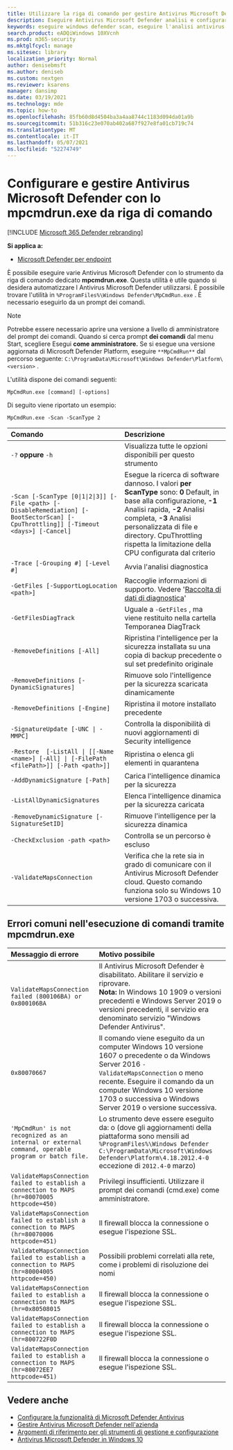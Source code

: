 ```yaml
---
title: Utilizzare la riga di comando per gestire Antivirus Microsoft Defender
description: Eseguire Antivirus Microsoft Defender analisi e configurare la protezione di nuova generazione con un'utilità della riga di comando dedicata.
keywords: eseguire windows defender scan, eseguire l'analisi antivirus dalla riga di comando, eseguire windows defender scan dalla riga di comando, mpcmdrun, defender
search.product: eADQiWindows 10XVcnh
ms.prod: m365-security
ms.mktglfcycl: manage
ms.sitesec: library
localization_priority: Normal
author: denisebmsft
ms.author: deniseb
ms.custom: nextgen
ms.reviewer: ksarens
manager: dansimp
ms.date: 03/19/2021
ms.technology: mde
ms.topic: how-to
ms.openlocfilehash: 85fb60d8d4504ba3a4aa8744c1183d094da01a9b
ms.sourcegitcommit: 51b316c23e070ab402a687f927e8fa01cb719c74
ms.translationtype: MT
ms.contentlocale: it-IT
ms.lasthandoff: 05/07/2021
ms.locfileid: "52274749"
---
```

# <a name="configure-and-manage-microsoft-defender-antivirus-with-the-mpcmdrunexe-command-line-tool"></a>Configurare e gestire Antivirus Microsoft Defender con lo mpcmdrun.exe da riga di comando

[!INCLUDE [Microsoft 365 Defender rebranding](../../includes/microsoft-defender.md)]


**Si applica a:**

- [Microsoft Defender per endpoint](/microsoft-365/security/defender-endpoint/)

È possibile eseguire varie Antivirus Microsoft Defender con lo strumento da riga di comando dedicato **mpcmdrun.exe**. Questa utilità è utile quando si desidera automatizzare l Antivirus Microsoft Defender utilizzarsi. È possibile trovare l'utilità in `%ProgramFiles%\Windows Defender\MpCmdRun.exe` . È necessario eseguirlo da un prompt dei comandi.

> [!NOTE]
> Potrebbe essere necessario aprire una versione a livello di amministratore del prompt dei comandi. Quando si cerca prompt **dei comandi** dal menu Start, scegliere Esegui **come amministratore.**
> Se si esegue una versione aggiornata di Microsoft Defender Platform, eseguire `**MpCmdRun**` dal percorso seguente: `C:\ProgramData\Microsoft\Windows Defender\Platform\<version>` .

L'utilità dispone dei comandi seguenti:

```console
MpCmdRun.exe [command] [-options]
```
Di seguito viene riportato un esempio:

```console
MpCmdRun.exe -Scan -ScanType 2
``` 

| Comando  | Descrizione   |
|:----|:----|
| `-?` **oppure** `-h`   | Visualizza tutte le opzioni disponibili per questo strumento |
| `-Scan [-ScanType [0\|1\|2\|3]] [-File <path> [-DisableRemediation] [-BootSectorScan] [-CpuThrottling]] [-Timeout <days>] [-Cancel]` | Esegue la ricerca di software dannoso. I valori **per ScanType** sono: **0** Default, in base alla configurazione, **-1** Analisi rapida, **-2** Analisi completa, **-3** Analisi personalizzata di file e directory.  CpuThrottling rispetta la limitazione della CPU configurata dal criterio |
| `-Trace [-Grouping #] [-Level #]` | Avvia l'analisi diagnostica |
| `-GetFiles [-SupportLogLocation <path>]` | Raccoglie informazioni di supporto. Vedere '[Raccolta di dati di diagnostica](collect-diagnostic-data.md)'  |
| `-GetFilesDiagTrack`  | Uguale a `-GetFiles` , ma viene restituito nella cartella Temporanea DiagTrack |
| `-RemoveDefinitions [-All]` | Ripristina l'intelligence per la sicurezza installata su una copia di backup precedente o sul set predefinito originale |
| `-RemoveDefinitions [-DynamicSignatures]` | Rimuove solo l'intelligence per la sicurezza scaricata dinamicamente |
| `-RemoveDefinitions [-Engine]` | Ripristina il motore installato precedente |
| `-SignatureUpdate [-UNC \| -MMPC]` | Controlla la disponibilità di nuovi aggiornamenti di Security intelligence |
| `-Restore  [-ListAll \| [[-Name <name>] [-All] \| [-FilePath <filePath>]] [-Path <path>]]` | Ripristina o elenca gli elementi in quarantena |
| `-AddDynamicSignature [-Path]` | Carica l'intelligence dinamica per la sicurezza |
| `-ListAllDynamicSignatures` | Elenca l'intelligence dinamica per la sicurezza caricata |
| `-RemoveDynamicSignature [-SignatureSetID]` | Rimuove l'intelligence per la sicurezza dinamica |
| `-CheckExclusion -path <path>` | Controlla se un percorso è escluso |
| `-ValidateMapsConnection` | Verifica che la rete sia in grado di comunicare con il Antivirus Microsoft Defender cloud. Questo comando funziona solo su Windows 10 versione 1703 o successiva.|


## <a name="common-errors-in-running-commands-via-mpcmdrunexe"></a>Errori comuni nell'esecuzione di comandi tramite mpcmdrun.exe 

|Messaggio di errore | Motivo possibile
|:----|:----|
| `ValidateMapsConnection failed (800106BA) or 0x800106BA` | Il Antivirus Microsoft Defender è disabilitato. Abilitare il servizio e riprovare. <br>   **Nota:**  In Windows 10 1909 o versioni precedenti e Windows Server 2019 o versioni precedenti, il servizio era denominato servizio "Windows Defender Antivirus".|
| `0x80070667` | Il comando viene eseguito da un computer Windows 10 versione 1607 o precedente o da Windows Server 2016 `-ValidateMapsConnection` o meno recente. Eseguire il comando da un computer Windows 10 versione 1703 o successiva o Windows Server 2019 o versione successiva.|
| `'MpCmdRun' is not recognized as an internal or external command, operable program or batch file.` | Lo strumento deve essere eseguito da: o (dove gli aggiornamenti della piattaforma sono mensili ad `%ProgramFiles%\Windows Defender` `C:\ProgramData\Microsoft\Windows Defender\Platform\4.18.2012.4-0` eccezione di `2012.4-0` marzo)|
| `ValidateMapsConnection failed to establish a connection to MAPS (hr=80070005 httpcode=450)` | Privilegi insufficienti. Utilizzare il prompt dei comandi (cmd.exe) come amministratore.|
| `ValidateMapsConnection failed to establish a connection to MAPS (hr=80070006 httpcode=451)` | Il firewall blocca la connessione o esegue l'ispezione SSL. |
| `ValidateMapsConnection failed to establish a connection to MAPS (hr=80004005 httpcode=450)` | Possibili problemi correlati alla rete, come i problemi di risoluzione dei nomi|
| `ValidateMapsConnection failed to establish a connection to MAPS (hr=0x80508015` | Il firewall blocca la connessione o esegue l'ispezione SSL. |
| `ValidateMapsConnection failed to establish a connection to MAPS (hr=800722F0D` | Il firewall blocca la connessione o esegue l'ispezione SSL. |
| `ValidateMapsConnection failed to establish a connection to MAPS (hr=80072EE7 httpcode=451)` | Il firewall blocca la connessione o esegue l'ispezione SSL. |

## <a name="see-also"></a>Vedere anche

- [Configurare la funzionalità di Microsoft Defender Antivirus](configure-microsoft-defender-antivirus-features.md)
- [Gestire Antivirus Microsoft Defender nell'azienda](configuration-management-reference-microsoft-defender-antivirus.md)
- [Argomenti di riferimento per gli strumenti di gestione e configurazione](configuration-management-reference-microsoft-defender-antivirus.md)
- [Antivirus Microsoft Defender in Windows 10](microsoft-defender-antivirus-in-windows-10.md)